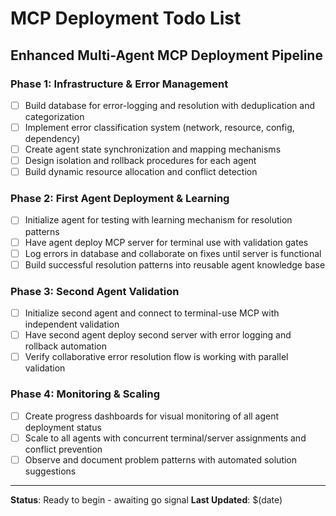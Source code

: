 # MCP Deployment Todo List

## Enhanced Multi-Agent MCP Deployment Pipeline

### Phase 1: Infrastructure & Error Management
- [ ] Build database for error-logging and resolution with deduplication and categorization
- [ ] Implement error classification system (network, resource, config, dependency)
- [ ] Create agent state synchronization and mapping mechanisms
- [ ] Design isolation and rollback procedures for each agent
- [ ] Build dynamic resource allocation and conflict detection

### Phase 2: First Agent Deployment & Learning
- [ ] Initialize agent for testing with learning mechanism for resolution patterns
- [ ] Have agent deploy MCP server for terminal use with validation gates
- [ ] Log errors in database and collaborate on fixes until server is functional
- [ ] Build successful resolution patterns into reusable agent knowledge base

### Phase 3: Second Agent Validation
- [ ] Initialize second agent and connect to terminal-use MCP with independent validation
- [ ] Have second agent deploy second server with error logging and rollback automation
- [ ] Verify collaborative error resolution flow is working with parallel validation

### Phase 4: Monitoring & Scaling
- [ ] Create progress dashboards for visual monitoring of all agent deployment status
- [ ] Scale to all agents with concurrent terminal/server assignments and conflict prevention
- [ ] Observe and document problem patterns with automated solution suggestions

---

**Status**: Ready to begin - awaiting go signal
**Last Updated**: $(date)